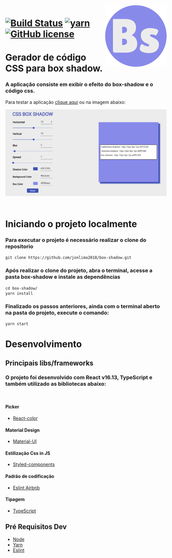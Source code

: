 <img src="./src/.github/favicon.png" alt="Logo do projeto" align="right">

# [![Build Status](https://img.shields.io/travis/npm/npm/latest.svg?style=flat-square)](https://travis-ci.org/npm/npm) [![yarn](https://img.shields.io/badge/yarn-1.22-blue)](https://yarnpkg.com/) [![GitHub license](https://img.shields.io/badge/license-MIT-blue.svg?style=flat-square)](https://github.com/your/your-project/blob/master/LICENSE)

# Gerador de código CSS para box shadow.

### A aplicação consiste em exibir o efeito do box-shadow e o código css.

Para testar a aplicação [clique aqui](https://boxshadow.netlify.app/) ou na imagem abaixo:

[<img src="./src/.github/box-shadow.PNG" alt="Imagem do projeto" align="center">](https://boxshadow.netlify.app/)

<br />

# Iniciando o projeto localmente

### Para executar o projeto é necessário realizar o clone do repositorio

```shell
git clone https://github.com/jonlima2018/box-shadow.git
```

### Após realizar o clone do projeto, abra o terminal, acesse a pasta **box-shadow** e instale as dependências

```shell
cd box-shadow/
yarn install
```

### Finalizado os passos anteriores, ainda com o terminal aberto na pasta do projeto, execute o comando:

```shell
yarn start
```

# Desenvolvimento

## Principais libs/frameworks

### O projeto foi desenvolvido com React v16.13, TypeScript e também utilizado as bibliotecas abaixo:

<br />

<!--ts-->

#### Picker

-   [React-color](https://casesandberg.github.io/react-color/)

#### Material Design

-   [Material-UI](https://material-ui.com/pt/)

#### Estilização Css in JS

-   [Styled-components](https://styled-components.com/)

#### Padrão de codificação

-   [Eslint Airbnb](https://eslint.org/)

#### Tipagem

-   [TypeScript](https://www.typescriptlang.org/)
<!--te-->

## Pré Requisitos Dev

<!--ts-->

-   [Node](https://nodejs.org/en/)
-   [Yarn](https://yarnpkg.com/)
-   [Eslint](https://eslint.org/)
<!--te-->
